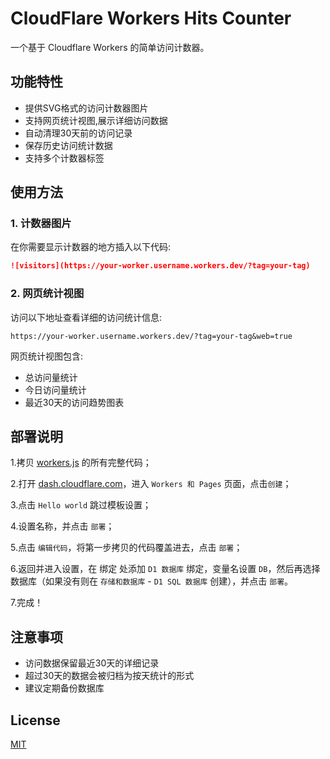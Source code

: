 # CloudFlare Workers Hits Counter

一个基于 Cloudflare Workers 的简单访问计数器。

## 功能特性

- 提供SVG格式的访问计数器图片
- 支持网页统计视图,展示详细访问数据
- 自动清理30天前的访问记录
- 保存历史访问统计数据
- 支持多个计数器标签

## 使用方法

### 1. 计数器图片

在你需要显示计数器的地方插入以下代码:

```markdown
![visitors](https://your-worker.username.workers.dev/?tag=your-tag)
```

### 2. 网页统计视图

访问以下地址查看详细的访问统计信息:

```
https://your-worker.username.workers.dev/?tag=your-tag&web=true
```

网页统计视图包含:
- 总访问量统计
- 今日访问量统计
- 最近30天的访问趋势图表

## 部署说明

1.拷贝 [workers.js](/workers.js) 的所有完整代码；

2.打开 [dash.cloudflare.com](https://dash.cloudflare.com/)，进入 `Workers 和 Pages` 页面，点击`创建`；

3.点击 `Hello world` 跳过模板设置；

4.设置名称，并点击 `部署`；

5.点击 `编辑代码`，将第一步拷贝的代码覆盖进去，点击 `部署`；

6.返回并进入设置，在 绑定 处添加 `D1 数据库` 绑定，变量名设置 `DB`，然后再选择数据库（如果没有则在 `存储和数据库` - `D1 SQL 数据库` 创建），并点击 `部署`。

7.完成！

## 注意事项

- 访问数据保留最近30天的详细记录
- 超过30天的数据会被归档为按天统计的形式
- 建议定期备份数据库

## License

[MIT](/LICENSE)